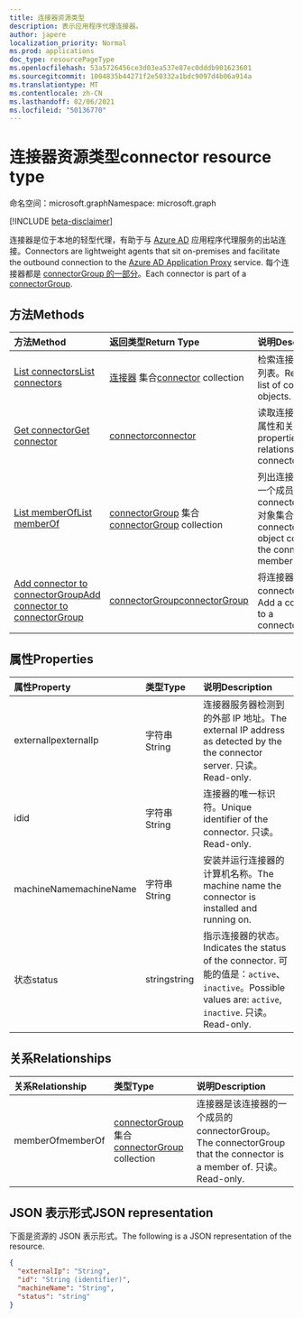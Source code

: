 ```yaml
---
title: 连接器资源类型
description: 表示应用程序代理连接器。
author: japere
localization_priority: Normal
ms.prod: applications
doc_type: resourcePageType
ms.openlocfilehash: 53a5726456ce3d03ea537e87ec0dddb901623601
ms.sourcegitcommit: 1004835b44271f2e50332a1bdc9097d4b06a914a
ms.translationtype: MT
ms.contentlocale: zh-CN
ms.lasthandoff: 02/06/2021
ms.locfileid: "50136770"
---
```

# <a name="connector-resource-type"></a><span data-ttu-id="3307c-103">连接器资源类型</span><span class="sxs-lookup"><span data-stu-id="3307c-103">connector resource type</span></span>

<span data-ttu-id="3307c-104">命名空间：microsoft.graph</span><span class="sxs-lookup"><span data-stu-id="3307c-104">Namespace: microsoft.graph</span></span>

[!INCLUDE [beta-disclaimer](../../includes/beta-disclaimer.md)]

<span data-ttu-id="3307c-105">连接器是位于本地的轻型代理，有助于与 [Azure AD](https://aka.ms/whyappproxy) 应用程序代理服务的出站连接。</span><span class="sxs-lookup"><span data-stu-id="3307c-105">Connectors are lightweight agents that sit on-premises and facilitate the outbound connection to the [Azure AD Application Proxy](https://aka.ms/whyappproxy) service.</span></span> <span data-ttu-id="3307c-106">每个连接器都是 [connectorGroup 的一部分](connectorgroup.md)。</span><span class="sxs-lookup"><span data-stu-id="3307c-106">Each connector is part of a [connectorGroup](connectorgroup.md).</span></span>

## <a name="methods"></a><span data-ttu-id="3307c-107">方法</span><span class="sxs-lookup"><span data-stu-id="3307c-107">Methods</span></span>

| <span data-ttu-id="3307c-108">方法</span><span class="sxs-lookup"><span data-stu-id="3307c-108">Method</span></span>       | <span data-ttu-id="3307c-109">返回类型</span><span class="sxs-lookup"><span data-stu-id="3307c-109">Return Type</span></span> | <span data-ttu-id="3307c-110">说明</span><span class="sxs-lookup"><span data-stu-id="3307c-110">Description</span></span> |
|:-------------|:------------|:------------|
| [<span data-ttu-id="3307c-111">List connectors</span><span class="sxs-lookup"><span data-stu-id="3307c-111">List connectors</span></span>](../api/connector-list.md) | <span data-ttu-id="3307c-112">[连接器](connector.md) 集合</span><span class="sxs-lookup"><span data-stu-id="3307c-112">[connector](connector.md) collection</span></span> | <span data-ttu-id="3307c-113">检索连接器对象的列表。</span><span class="sxs-lookup"><span data-stu-id="3307c-113">Retrieve a list of connector objects.</span></span> | 
| [<span data-ttu-id="3307c-114">Get connector</span><span class="sxs-lookup"><span data-stu-id="3307c-114">Get connector</span></span>](../api/connector-get.md) | [<span data-ttu-id="3307c-115">connector</span><span class="sxs-lookup"><span data-stu-id="3307c-115">connector</span></span>](connector.md) | <span data-ttu-id="3307c-116">读取连接器对象的属性和关系。</span><span class="sxs-lookup"><span data-stu-id="3307c-116">Read properties and relationships of connector object.</span></span> |
| [<span data-ttu-id="3307c-117">List memberOf</span><span class="sxs-lookup"><span data-stu-id="3307c-117">List memberOf</span></span>](../api/connector-list-memberof.md) | <span data-ttu-id="3307c-118">[connectorGroup](connectorgroup.md) 集合</span><span class="sxs-lookup"><span data-stu-id="3307c-118">[connectorGroup](connectorgroup.md) collection</span></span> | <span data-ttu-id="3307c-119">列出连接器是其中一个成员的 connectorGroup 对象集合。</span><span class="sxs-lookup"><span data-stu-id="3307c-119">List the connectorGroup object collection the connector is a member of.</span></span> |
| [<span data-ttu-id="3307c-120">Add connector to connectorGroup</span><span class="sxs-lookup"><span data-stu-id="3307c-120">Add connector to connectorGroup</span></span>](../api/connector-post-memberof.md)| [<span data-ttu-id="3307c-121">connectorGroup</span><span class="sxs-lookup"><span data-stu-id="3307c-121">connectorGroup</span></span>](connectorgroup.md) | <span data-ttu-id="3307c-122">将连接器添加到 connectorGroup。</span><span class="sxs-lookup"><span data-stu-id="3307c-122">Add a connector to a connectorGroup.</span></span> |


## <a name="properties"></a><span data-ttu-id="3307c-123">属性</span><span class="sxs-lookup"><span data-stu-id="3307c-123">Properties</span></span>
| <span data-ttu-id="3307c-124">属性</span><span class="sxs-lookup"><span data-stu-id="3307c-124">Property</span></span>     | <span data-ttu-id="3307c-125">类型</span><span class="sxs-lookup"><span data-stu-id="3307c-125">Type</span></span>        | <span data-ttu-id="3307c-126">说明</span><span class="sxs-lookup"><span data-stu-id="3307c-126">Description</span></span> |
|:-------------|:------------|:------------|
|<span data-ttu-id="3307c-127">externalIp</span><span class="sxs-lookup"><span data-stu-id="3307c-127">externalIp</span></span>|<span data-ttu-id="3307c-128">字符串</span><span class="sxs-lookup"><span data-stu-id="3307c-128">String</span></span>| <span data-ttu-id="3307c-129">连接器服务器检测到的外部 IP 地址。</span><span class="sxs-lookup"><span data-stu-id="3307c-129">The external IP address as detected by the the connector server.</span></span> <span data-ttu-id="3307c-130">只读。</span><span class="sxs-lookup"><span data-stu-id="3307c-130">Read-only.</span></span> |
|<span data-ttu-id="3307c-131">id</span><span class="sxs-lookup"><span data-stu-id="3307c-131">id</span></span>|<span data-ttu-id="3307c-132">字符串</span><span class="sxs-lookup"><span data-stu-id="3307c-132">String</span></span>| <span data-ttu-id="3307c-133">连接器的唯一标识符。</span><span class="sxs-lookup"><span data-stu-id="3307c-133">Unique identifier of the connector.</span></span> <span data-ttu-id="3307c-134">只读。</span><span class="sxs-lookup"><span data-stu-id="3307c-134">Read-only.</span></span> |
|<span data-ttu-id="3307c-135">machineName</span><span class="sxs-lookup"><span data-stu-id="3307c-135">machineName</span></span>|<span data-ttu-id="3307c-136">字符串</span><span class="sxs-lookup"><span data-stu-id="3307c-136">String</span></span>| <span data-ttu-id="3307c-137">安装并运行连接器的计算机名称。</span><span class="sxs-lookup"><span data-stu-id="3307c-137">The machine name the connector is installed and running on.</span></span> |
|<span data-ttu-id="3307c-138">状态</span><span class="sxs-lookup"><span data-stu-id="3307c-138">status</span></span>|<span data-ttu-id="3307c-139">string</span><span class="sxs-lookup"><span data-stu-id="3307c-139">string</span></span>| <span data-ttu-id="3307c-140">指示连接器的状态。</span><span class="sxs-lookup"><span data-stu-id="3307c-140">Indicates the status of the connector.</span></span> <span data-ttu-id="3307c-141">可能的值是：`active`、`inactive`。</span><span class="sxs-lookup"><span data-stu-id="3307c-141">Possible values are: `active`, `inactive`.</span></span> <span data-ttu-id="3307c-142">只读。</span><span class="sxs-lookup"><span data-stu-id="3307c-142">Read-only.</span></span> |

## <a name="relationships"></a><span data-ttu-id="3307c-143">关系</span><span class="sxs-lookup"><span data-stu-id="3307c-143">Relationships</span></span>
| <span data-ttu-id="3307c-144">关系</span><span class="sxs-lookup"><span data-stu-id="3307c-144">Relationship</span></span> | <span data-ttu-id="3307c-145">类型</span><span class="sxs-lookup"><span data-stu-id="3307c-145">Type</span></span>   |<span data-ttu-id="3307c-146">说明</span><span class="sxs-lookup"><span data-stu-id="3307c-146">Description</span></span>|
|:---------------|:--------|:----------|
|<span data-ttu-id="3307c-147">memberOf</span><span class="sxs-lookup"><span data-stu-id="3307c-147">memberOf</span></span>|<span data-ttu-id="3307c-148">[connectorGroup](connectorgroup.md) 集合</span><span class="sxs-lookup"><span data-stu-id="3307c-148">[connectorGroup](connectorgroup.md) collection</span></span>| <span data-ttu-id="3307c-149">连接器是该连接器的一个成员的 connectorGroup。</span><span class="sxs-lookup"><span data-stu-id="3307c-149">The connectorGroup that the connector is a member of.</span></span> <span data-ttu-id="3307c-150">只读。</span><span class="sxs-lookup"><span data-stu-id="3307c-150">Read-only.</span></span> |

## <a name="json-representation"></a><span data-ttu-id="3307c-151">JSON 表示形式</span><span class="sxs-lookup"><span data-stu-id="3307c-151">JSON representation</span></span>

<span data-ttu-id="3307c-152">下面是资源的 JSON 表示形式。</span><span class="sxs-lookup"><span data-stu-id="3307c-152">The following is a JSON representation of the resource.</span></span>

<!-- {
  "blockType": "resource",
  "keyProperty":"id",
  "optionalProperties": [

  ],
  "@odata.type": "microsoft.graph.connector"
}-->

```json
{
  "externalIp": "String",
  "id": "String (identifier)",
  "machineName": "String",
  "status": "string"
}

```

<!-- uuid: 8fcb5dbc-d5aa-4681-8e31-b001d5168d79
2015-10-25 14:57:30 UTC -->
<!--
{
  "type": "#page.annotation",
  "description": "connector resource",
  "keywords": "",
  "section": "documentation",
  "tocPath": "",
  "suppressions": []
}
-->



